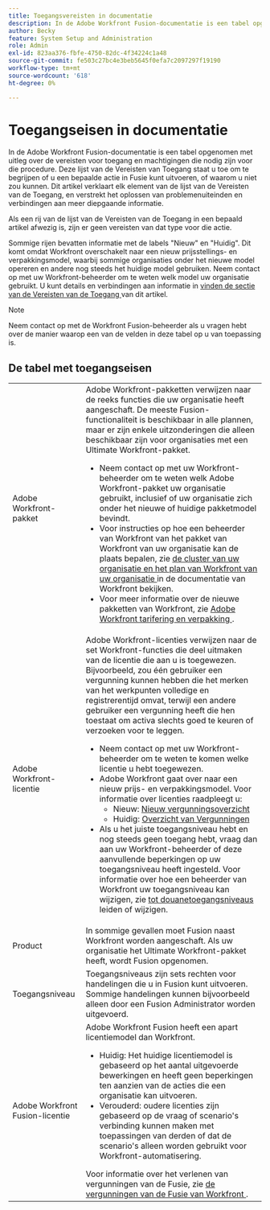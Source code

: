 ```yaml
---
title: Toegangsvereisten in documentatie
description: In de Adobe Workfront Fusion-documentatie is een tabel opgenomen met uitleg over de vereisten voor toegang en machtigingen die nodig zijn voor die procedure. Deze lijst van de Vereisten van Toegang staat u toe om te begrijpen of u een bepaalde actie in Fusie kunt uitvoeren, of waarom u niet zou kunnen. Dit artikel verklaart elk element van de lijst van de Vereisten van de Toegang, en verstrekt het oplossen van problemenuiteinden en verbindingen aan meer diepgaande informatie.
author: Becky
feature: System Setup and Administration
role: Admin
exl-id: 823aa376-fbfe-4750-82dc-4f34224c1a48
source-git-commit: fe503c27bc4e3beb5645f0efa7c2097297f19190
workflow-type: tm+mt
source-wordcount: '618'
ht-degree: 0%

---
```


# Toegangseisen in documentatie

In de Adobe Workfront Fusion-documentatie is een tabel opgenomen met uitleg over de vereisten voor toegang en machtigingen die nodig zijn voor die procedure. Deze lijst van de Vereisten van Toegang staat u toe om te begrijpen of u een bepaalde actie in Fusie kunt uitvoeren, of waarom u niet zou kunnen. Dit artikel verklaart elk element van de lijst van de Vereisten van de Toegang, en verstrekt het oplossen van problemenuiteinden en verbindingen aan meer diepgaande informatie.

Als een rij van de lijst van de Vereisten van de Toegang in een bepaald artikel afwezig is, zijn er geen vereisten van dat type voor die actie.

Sommige rijen bevatten informatie met de labels &quot;Nieuw&quot; en &quot;Huidig&quot;. Dit komt omdat Workfront overschakelt naar een nieuw prijsstellings- en verpakkingsmodel, waarbij sommige organisaties onder het nieuwe model opereren en andere nog steeds het huidige model gebruiken. Neem contact op met uw Workfront-beheerder om te weten welk model uw organisatie gebruikt. U kunt details en verbindingen aan informatie in [ vinden de sectie van de Vereisten van de Toegang ](#the-access-requirements-table) van dit artikel.

>[!NOTE]
>
>Neem contact op met de Workfront Fusion-beheerder als u vragen hebt over de manier waarop een van de velden in deze tabel op u van toepassing is.

## De tabel met toegangseisen

<table style="table-layout:auto"> 
 <col> 
 <col> 
 <tbody> 
  <tr> 
   <td role="rowheader">Adobe Workfront-pakket 
   <td> Adobe Workfront-pakketten verwijzen naar de reeks functies die uw organisatie heeft aangeschaft. De meeste Fusion-functionaliteit is beschikbaar in alle plannen, maar er zijn enkele uitzonderingen die alleen beschikbaar zijn voor organisaties met een Ultimate Workfront-pakket. 
   <ul><li>Neem contact op met uw Workfront-beheerder om te weten welk Adobe Workfront-pakket uw organisatie gebruikt, inclusief of uw organisatie zich onder het nieuwe of huidige pakketmodel bevindt.</li>
   <li>Voor instructies op hoe een beheerder van Workfront van het pakket van Workfront van uw organisatie kan de plaats bepalen, zie <a href="https://experienceleague.adobe.com/nl/docs/workfront/using/administration-and-setup/get-started-administration/firewall-overview#view-your-organization-s-cluster-and-workfront-plan"> de cluster van uw organisatie en het plan van Workfront van uw organisatie </a> in de documentatie van Workfront bekijken.</li><li>Voor meer informatie over de nieuwe pakketten van Workfront, zie <a href="https://business.adobe.com/products/workfront/pricing.html"> Adobe Workfront tarifering en verpakking </a>.</li></ul> </td> 
  </tr> 
  <tr> 
   <td role="rowheader">Adobe Workfront-licentie</td> 
   <td> Adobe Workfront-licenties verwijzen naar de set Workfront-functies die deel uitmaken van de licentie die aan u is toegewezen. Bijvoorbeeld, zou één gebruiker een vergunning kunnen hebben die het merken van het werkpunten volledige en registrerentijd omvat, terwijl een andere gebruiker een vergunning heeft die hen toestaat om activa slechts goed te keuren of verzoeken voor te leggen. <p> 
   <ul>
   <li>Neem contact op met uw Workfront-beheerder om te weten te komen welke licentie u hebt toegewezen.</li>
   <li>Adobe Workfront gaat over naar een nieuw prijs- en verpakkingsmodel. Voor informatie over licenties raadpleegt u:
   <ul>
   <li>Nieuw: <a href="https://experienceleague.adobe.com/nl/docs/workfront/using/administration-and-setup/add-users/access-levels/licenses-overview"> Nieuw vergunningsoverzicht </a></li>
   <li>Huidig: <a href="https://experienceleague.adobe.com/nl/docs/workfront/using/administration-and-setup/add-users/legacy-access-levels/wf-licenses"> Overzicht van Vergunningen </a></li></ul></li>
   <li>Als u het juiste toegangsniveau hebt en nog steeds geen toegang hebt, vraag dan aan uw Workfront-beheerder of deze aanvullende beperkingen op uw toegangsniveau heeft ingesteld. Voor informatie over hoe een beheerder van Workfront uw toegangsniveau kan wijzigen, zie <a href="https://experienceleague.adobe.com/nl/docs/workfront/using/administration-and-setup/get-started-administration/firewall-overview#view-your-organization-s-cluster-and-workfront-plan" class="MCXref xref"> tot douanetoegangsniveaus </a> leiden of wijzigen.
   </ul>
      </p> </td> 
  </tr> 
  <tr> 
   <td role="rowheader">Product</td> 
   <td>In sommige gevallen moet Fusion naast Workfront worden aangeschaft. Als uw organisatie het Ultimate Workfront-pakket heeft, wordt Fusion opgenomen.
  <tr> 
   <td role="rowheader">Toegangsniveau</td> 
   <td> Toegangsniveaus zijn sets rechten voor handelingen die u in Fusion kunt uitvoeren. Sommige handelingen kunnen bijvoorbeeld alleen door een Fusion Administrator worden uitgevoerd. 
  <tr> 
   <td role="rowheader">Adobe Workfront Fusion-licentie</td> 
   <td>Adobe Workfront Fusion heeft een apart licentiemodel dan Workfront. 
   <ul><li>Huidig: Het huidige licentiemodel is gebaseerd op het aantal uitgevoerde bewerkingen en heeft geen beperkingen ten aanzien van de acties die een organisatie kan uitvoeren. </li>
   <li>Verouderd: oudere licenties zijn gebaseerd op de vraag of scenario's verbinding kunnen maken met toepassingen van derden of dat de scenario's alleen worden gebruikt voor Workfront-automatisering. </li>
   </ul>
   Voor informatie over het verlenen van vergunningen van de Fusie, zie <a href="/help/workfront-fusion/set-up-and-manage-workfront-fusion/licensing-operations-overview/license-automation-vs-integration.md" class="MCXref xref"> de vergunningen van de Fusie van Workfront </a>.
   </td> 
  </tr> 
 </tbody> 
</table>
